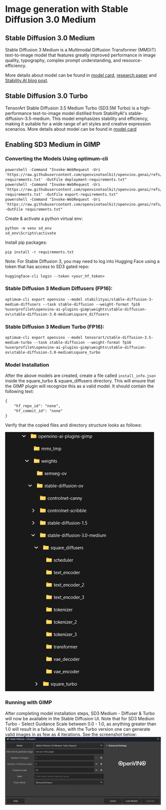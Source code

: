 # Image generation with Stable Diffusion 3.0 Medium

## Stable Diffusion 3.0 Medium

Stable Diffusion 3 Medium is a Multimodal Diffusion Transformer (MMDiT) text-to-image model that features greatly improved performance in image quality, typography, complex prompt understanding, and resource-efficiency.


More details about model can be found in [model card](https://huggingface.co/stabilityai/stable-diffusion-3-medium-diffusers), [research paper](https://stability.ai/news/stable-diffusion-3-research-paper) and [Stability.AI blog post](https://stability.ai/news/stable-diffusion-3-medium).

## Stable Diffusion 3.0 Turbo

TensorArt Stable Diffusion 3.5 Medium Turbo (SD3.5M Turbo) is a high-performance text-to-image model distilled from StabilityAI's stable-diffusion-3.5-medium. This model emphasizes stability and efficiency, making it suitable for a wide range of art styles and creative expression scenarios.
More details about model can be found in [model card](https://huggingface.co/tensorart/stable-diffusion-3.5-medium-turbo)



## Enabling SD3 Medium in GIMP
### Converting the Models Using optimum-cli

```
powershell -Command "Invoke-WebRequest -Uri 'https://raw.githubusercontent.com/openvinotoolkit/openvino.genai/refs/heads/master/samples/deployment-requirements.txt' -OutFile deployment-requirements.txt"
powershell -Command "Invoke-WebRequest -Uri 'https://raw.githubusercontent.com/openvinotoolkit/openvino.genai/refs/heads/master/samples/export-requirements.txt' -OutFile export-requirements.txt"
powershell -Command "Invoke-WebRequest -Uri 'https://raw.githubusercontent.com/openvinotoolkit/openvino.genai/refs/heads/master/samples/requirements.txt' -OutFile requirements.txt"
```

Create & activate a python virtual env:
```
python -m venv sd_env
sd_env\Scripts\activate
```
Install pip packages:
```
pip install -r requirements.txt
```

Note: For Stable Diffusion 3, you may need to log into Hugging Face using a token that has access to SD3 gated repo:
```
huggingface-cli login --token <your_hf_token>
```

### Stable Diffusion 3 Medium Diffusers (FP16):

```
optimum-cli export openvino --model stabilityai/stable-diffusion-3-medium-diffusers --task stable-diffusion --weight-format fp16 %userprofile%\openvino-ai-plugins-gimp\weights\stable-diffusion-ov\stable-diffusion-3.0-medium\square_diffusers
```

### Stable Diffusion 3 Medium Turbo (FP16):

```
optimum-cli export openvino --model tensorart/stable-diffusion-3.5-medium-turbo --task stable-diffusion --weight-format fp16 %userprofile%\openvino-ai-plugins-gimp\weights\stable-diffusion-ov\stable-diffusion-3.0-medium\square_turbo
```


### Model Installation

After the above models are created, create a file called  `install_info.json` inside the square_turbo & square_diffusers directory. This will ensure that the GIMP plugin will recognize this as a valid model. It should contain the following text:
```
{
    "hf_repo_id": "none",
    "hf_commit_id": "none"
}
```

Verify that the copied files and directory structure looks as follows:

![](figs/sd3_med_directory.png) 

### Running with GIMP
After completing model installation steps, SD3 Medium - Diffuser & Turbo will now be available in the Stable Diffusion UI. 
Note that for SD3 Medium Turbo - Select Guidance Scale between 0.0 - 1.0, as anything greater than 1.0 will result in a failure. Also, with the Turbo version one can generate valid images in as few as 4 iterations. 
See the screenshot below:
![](figs/sd3_med_turbo_gimp.png)




